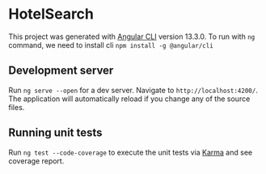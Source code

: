 # HotelSearch

This project was generated with [Angular CLI](https://github.com/angular/angular-cli) version 13.3.0.
To run with `ng` command, we need to install cli `npm install -g @angular/cli`

## Development server

Run `ng serve --open` for a dev server. Navigate to `http://localhost:4200/`. The application will automatically reload if you change any of the source files.

## Running unit tests

Run `ng test --code-coverage` to execute the unit tests via [Karma](https://karma-runner.github.io) and see coverage report.

